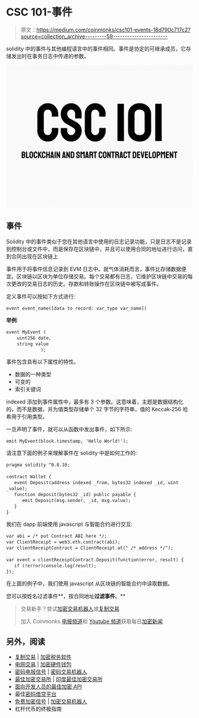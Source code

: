 # CSC 101-事件

> 原文：<https://medium.com/coinmonks/csc101-events-18d790c717c2?source=collection_archive---------59----------------------->

solidity 中的事件与其他编程语言中的事件相同。事件是协定的可继承成员，它存储发出时在事务日志中传递的参数。

![](img/78db353f85d00a7149d8bc2b6bc3c9de.png)

## 事件

Solidity 中的事件类似于您在其他语言中使用的日志记录功能，只是日志不是记录到控制台或文件中，而是保存在区块链中，并且可以使用合同的地址进行访问，直到合同出现在区块链上

事件用于将事件信息记录到 EVM 日志中。就气体消耗而言，事件比存储数据便宜。区块链以区块为单位存储交易。每个交易都有日志，它维护区块链中交易的每次更改的交易日志的历史。存款和转账操作在区块链中被写成事件。

定义事件可以按如下方式进行:

```
event event_name([data to record: var_type var_name])
```

**举例**:

```
event MyEvent (                                   
    uint256 date,                                  
    string value                
             );
```

事件包含具有以下属性的特性。

*   数据的一种类型
*   可变的
*   索引关键词

indexed 添加到事件属性中，最多有 3 个参数。这意味着，主题是数据结构化的，而不是数据，并为值类型存储单个 32 字节的字符串，值的 Keccak-256 哈希用于引用类型。

一旦声明了事件，就可以从函数中发出事件，如下所示:

```
emit MyEvent(block.timestamp, 'Hello World!');
```

请注意下面的例子来理解事件在 solidity 中是如何工作的:

```
pragma solidity ^0.8.10;

contract Wallet {
   event Deposit(address indexed _from, bytes32 indexed _id, uint _value);
   function deposit(bytes32 _id) public payable {      
      emit Deposit(msg.sender, _id, msg.value);
   }
}
```

我们在 dapp 前端使用 javascript 与智能合约进行交互:

```
var abi = /* put Contract ABI here */;
var ClientReceipt = web3.eth.contract(abi);
var clientReceiptContract = ClientReceipt.at(" /* address */");

var event = clientReceiptContract.Deposit(function(error, result) {
   if (!error)console.log(result);
});
```

在上面的例子中，我们使用 javascript 从区块链的智能合约中读取数据。

您可以按姓名过滤事件**，按合同地址**过滤事件**。**

> 交易新手？尝试[加密交易机器人](/coinmonks/crypto-trading-bot-c2ffce8acb2a)或[复制交易](/coinmonks/top-10-crypto-copy-trading-platforms-for-beginners-d0c37c7d698c)
> 
> 加入 Coinmonks [电报频道](https://t.me/coincodecap)和 [Youtube 频道](https://www.youtube.com/c/coinmonks/videos)获取每日[加密新闻](http://coincodecap.com/)

## 另外，阅读

*   [复制交易](/coinmonks/top-10-crypto-copy-trading-platforms-for-beginners-d0c37c7d698c) | [加密税务软件](/coinmonks/crypto-tax-software-ed4b4810e338)
*   [电网交易](https://coincodecap.com/grid-trading) | [加密硬件钱包](/coinmonks/the-best-cryptocurrency-hardware-wallets-of-2020-e28b1c124069)
*   [密码电报信号](/coinmonks/top-3-telegram-channels-for-crypto-traders-in-2021-8385f4411ff4) | [密码交易机器人](/coinmonks/crypto-trading-bot-c2ffce8acb2a)
*   [最佳加密交易所](/coinmonks/crypto-exchange-dd2f9d6f3769) | [印度最佳加密交易所](/coinmonks/bitcoin-exchange-in-india-7f1fe79715c9)
*   [面向开发人员的最佳加密 API](/coinmonks/best-crypto-apis-for-developers-5efe3a597a9f)
*   最佳[密码借贷平台](/coinmonks/top-5-crypto-lending-platforms-in-2020-that-you-need-to-know-a1b675cec3fa)
*   [免费加密信号](/coinmonks/free-crypto-signals-48b25e61a8da) | [加密交易机器人](/coinmonks/crypto-trading-bot-c2ffce8acb2a)
*   杠杆代币的终极指南
